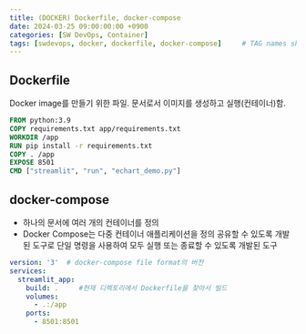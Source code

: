 ```yaml
---
title: (DOCKER) Dockerfile, docker-compose
date: 2024-03-25 09:00:00:00 +0900
categories: [SW DevOps, Container]
tags: [swdevops, docker, dockerfile, docker-compose]     # TAG names should always be lowercase
--- 
```


## Dockerfile
Docker image를 만들기 위한 파일. 문서로서 이미지를 생성하고 실행(컨테이너)함.

``` Dockerfile
FROM python:3.9
COPY requirements.txt app/requirements.txt
WORKDIR /app
RUN pip install -r requirements.txt
COPY . /app
EXPOSE 8501
CMD ["streamlit", "run", "echart_demo.py"]
```

## docker-compose
- 하나의 문서에 여러 개의 컨테이너를 정의<br>
- Docker Compose는 다중 컨테이너 애플리케이션을 정의 공유할 수 있도록 개발된 도구로 단일 명령을 사용하여 모두 실행 또는 종료할 수 있도록 개발된 도구

```yaml
version: '3'  # docker-compose file format의 버전
services:
  streamlit_app:
    build: .     #현재 디렉토리에서 Dockerfile을 찾아서 빌드
    volumes:
      - .:/app
    ports:
      - 8501:8501
```

